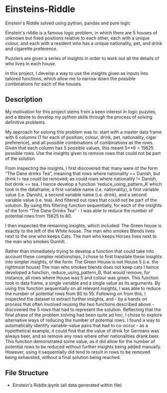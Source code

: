 # Einsteins-Riddle
Einstein's Riddle solved using python, pandas and pure logic

Einstein's riddle is a famous logic problem, in which there are 5 houses of unknown but fixed positions relative to each other, each with a unique colour, and each with a resident who has a unique nationality, pet, and drink and cigarette preference.

Puzzlers are given a series of insights in order to work out all the details of who lives in each house.

In this project, I develop a way to use the insights given as inputs into tailored functions, which allow me to narrow down the possible combinations for each of the houses.


## Description
My motivation for this project stems from a keen interest in logic puzzles, and a desire to develop my python skills through the process of solving definitive problems. 

My approach for solving this problem was to:
start with a master data frame with 6 columns (1 for each of position, colour, drink, pet, nationality, cigar preference), and all possible combinations of combinations as the rows. Given that each column has 5 possible values, this meant 5**6 = 15625 possible rows.
Use the insights given to remove rows that could not be part of the solution

From inspecting the insights, I first discovered that many were of the form “The Dane drinks Tea”, meaning that rows where nationality == Danish, but drink != tea could be removed; as could rows where nationality != Danish, but drink == tea.
I hence develop a function ‘reduce_using_pattern_A’ which took in the dataframe, a first variable name (i.e. nationality), a first variable value (i.e. Danish), a second variable name (i.e. drink), and a second variable value (i.e. tea). And filtered out rows that could not be part of the solution.
By using this filtering function sequentially, for each of the insights of the form “The Dane Drinks Tea” - I was able to reduce the number of potential rows from 15625 to 80.

I then inspected the remaining insights, which included: 
The Green house is exactly to the left of the White house.
The man who smokes Blends lives next to the one who keeps Cats.
The man who keeps Horses lives next to the man who smokes Dunhill.

Rather than immediately trying to develop a function that could take into account these complex relationships, I chose to first translate these insights into simpler insights, of the form:
The Green House is not House 5 (i.e. the rightmost house)
The man who smokes blends does not keep cats
I hence developed a function, reduce_using_pattern_B, that would remove, for instance, all rows where House was 5 and colour was green. This function took in data frame, a single variable and a single value as its arguments.
By using this function sequentially on all relevant insights, I was able to reduce the number of potential rows from 80 to 55. 
Following on from this, I inspected the dataset to extract further insights, and - by a hands on process that often involved reusing the two functions described above - discovered the 5 rows that had to represent the solution.
Reflecting that the final phase of the problem solving had been quite ad hoc, I chose to explore alternative ways of reducing the number of potential rows. 
I found a way to automatically identify variable-value pairs that had to co-occur - as a hypothetical example, it could find that the value of drink for Germans was always beer, and so remove any rows where other nationalities drank beer.
This function demonstrated some value, as it did allow for the number of potential rows to be reduced without further insights being added manually. However, using it sequentially did tend to result in rows to be removed being exhausted, without a final solution being reached. 



## File Structure

- Einstein's Riddle.ipynb (all data generated within file)
